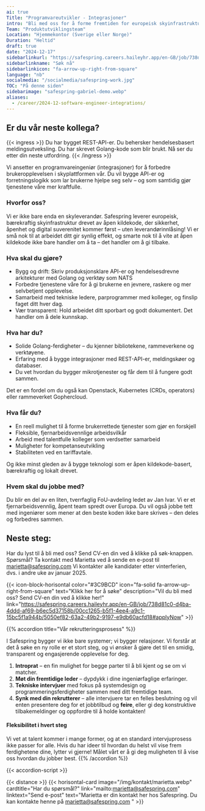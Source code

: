 ```yaml
---
ai: true
Title: "Programvareutvikler - Integrasjoner"
intro: "Bli med oss for å forme fremtiden for europeisk skyinfrastruktur!"
Team: "Produktutviklingsteam"
Location: "Hjemmekontor (Sverige eller Norge)"
Duration: "Heltid"
draft: true
date: "2024-12-17"
sidebarlinkurl: "https://safespring.careers.haileyhr.app/en-GB/job/738d81c0-d4ba-4ddd-af69-b6ec5d37158b/00cc1265-b5f1-4ee4-a9c1-15bc5f1a944b/5050ef82-63a2-49b2-9197-e9db60acfd18#applyNow"
sidebarlinkname: "Søk nå"
sidebarlinkicon: "fa-arrow-up-right-from-square"
language: "nb"
socialmedia: "/socialmedia/safespring-work.jpg"
TOC: "På denne siden"
sidebarimage: "safespring-gabriel-demo.webp"
aliases:
  - /career/2024-12-software-engineer-integrations/
---
```

## Er du vår neste kollega?

{{< ingress >}}
Du har bygget REST-API-er. Du behersker hendelsesbasert meldingsutveksling. Du har skrevet Golang-kode som blir brukt. Nå ser du etter din neste utfordring.
{{< /ingress >}}

Vi ansetter en programvareingeniør (integrasjoner) for å forbedre brukeropplevelsen i skyplattformen vår. Du vil bygge API-er og forretningslogikk som lar brukerne hjelpe seg selv – og som samtidig gjør tjenestene våre mer kraftfulle.

### Hvorfor oss?

Vi er ikke bare enda en skyleverandør. Safespring leverer europeisk, bærekraftig skyinfrastruktur drevet av åpen kildekode, der sikkerhet, åpenhet og digital suverenitet kommer først – uten leverandørinnlåsing! Vi er små nok til at arbeidet ditt gir synlig effekt, og smarte nok til å vite at åpen kildekode ikke bare handler om å ta – det handler om å gi tilbake.

### Hva skal du gjøre?

- Bygg og drift: Skriv produksjonsklare API-er og hendelsesdrevne arkitekturer med Golang og verktøy som NATS
- Forbedre tjenestene våre for å gi brukerne en jevnere, raskere og mer selvbetjent opplevelse.
- Samarbeid med tekniske ledere, parprogrammer med kolleger, og finslip faget ditt hver dag.
- Vær transparent: Hold arbeidet ditt sporbart og godt dokumentert. Det handler om å dele kunnskap.

### Hva har du?

- Solide Golang-ferdigheter – du kjenner bibliotekene, rammeverkene og verktøyene.
- Erfaring med å bygge integrasjoner med REST-API-er, meldingskøer og databaser.
- Du vet hvordan du bygger mikrotjenester og får dem til å fungere godt sammen.

Det er en fordel om du også kan Openstack, Kubernetes (CRDs, operators) eller rammeverket Gophercloud.

### Hva får du?

- En reell mulighet til å forme brukerrettede tjenester som gjør en forskjell
- Fleksible, fjernarbeidsvennlige arbeidsvilkår
- Arbeid med talentfulle kolleger som verdsetter samarbeid
- Muligheter for kompetanseutvikling
- Stabiliteten ved en tariffavtale.

Og ikke minst gleden av å bygge teknologi som er åpen kildekode-basert, bærekraftig og lokalt drevet.

### Hvem skal du jobbe med?

Du blir en del av en liten, tverrfaglig FoU-avdeling ledet av Jan Ivar. Vi er et fjernarbeidsvennlig, åpent team spredt over Europa.
Du vil også jobbe tett med ingeniører som mener at den beste koden ikke bare skrives – den deles og forbedres sammen.

## Neste steg:

Har du lyst til å bli med oss? Send CV-en din ved å klikke på søk-knappen.
Spørsmål? Ta kontakt med Marietta ved å sende en e-post til marietta@safespring.com
Vi kontakter alle kandidater etter vinterferien, dvs. i andre uke av januar 2025.

{{< icon-block-horisontal color="#3C9BCD" icon="fa-solid fa-arrow-up-right-from-square" text="Klikk her for å søke" description="Vil du bli med oss? Send CV-en din ved å klikke her!" link="https://safespring.careers.haileyhr.app/en-GB/job/738d81c0-d4ba-4ddd-af69-b6ec5d37158b/00cc1265-b5f1-4ee4-a9c1-15bc5f1a944b/5050ef82-63a2-49b2-9197-e9db60acfd18#applyNow" >}}

{{% accordion title="Vår rekrutteringsprosess" %}}

I Safespring bygger vi ikke bare systemer; vi bygger relasjoner. Vi forstår at det å søke en ny rolle er et stort steg, og vi ønsker å gjøre det til en smidig, transparent og engasjerende opplevelse for deg.

1. **Introprat** – en fin mulighet for begge parter til å bli kjent og se om vi matcher.
2. **Møt din fremtidige leder** – dypdykk i dine ingeniørfaglige erfaringer.
3. **Tekniske intervjuer** med fokus på systemdesign og programmeringsferdigheter sammen med ditt fremtidige team.
4. **Synk med din rekrutterer** – alle intervjuere tar en felles beslutning og vil enten presentere deg for et jobbtilbud og **feire**, eller gi deg konstruktive tilbakemeldinger og oppfordre til å holde kontakten!

#### Fleksibilitet i hvert steg

Vi vet at talent kommer i mange former, og at en standard intervjuprosess ikke passer for alle. Hvis du har ideer til hvordan du helst vil vise frem ferdighetene dine, lytter vi gjerne! Målet vårt er å gi deg muligheten til å vise oss hvordan du jobber best.
{{% /accordion %}}

{{< accordion-script >}}

{{< distance >}}
{{< horisontal-card image="/img/kontakt/marietta.webp" cardtitle="Har du spørsmål?" link="mailto:marietta@safespring.com" linktext="Send e-post" text="Marietta er din kontakt her hos Safespring. Du kan kontakte henne på marietta@safespring.com " >}}